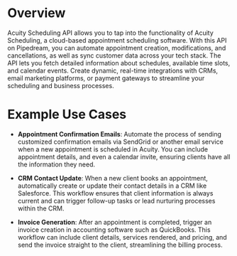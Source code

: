 # Overview

Acuity Scheduling API allows you to tap into the functionality of Acuity Scheduling, a cloud-based appointment scheduling software. With this API on Pipedream, you can automate appointment creation, modifications, and cancellations, as well as sync customer data across your tech stack. The API lets you fetch detailed information about schedules, available time slots, and calendar events. Create dynamic, real-time integrations with CRMs, email marketing platforms, or payment gateways to streamline your scheduling and business processes.

# Example Use Cases

- **Appointment Confirmation Emails**: Automate the process of sending customized confirmation emails via SendGrid or another email service when a new appointment is scheduled in Acuity. You can include appointment details, and even a calendar invite, ensuring clients have all the information they need.

- **CRM Contact Update**: When a new client books an appointment, automatically create or update their contact details in a CRM like Salesforce. This workflow ensures that client information is always current and can trigger follow-up tasks or lead nurturing processes within the CRM.

- **Invoice Generation**: After an appointment is completed, trigger an invoice creation in accounting software such as QuickBooks. This workflow can include client details, services rendered, and pricing, and send the invoice straight to the client, streamlining the billing process.
